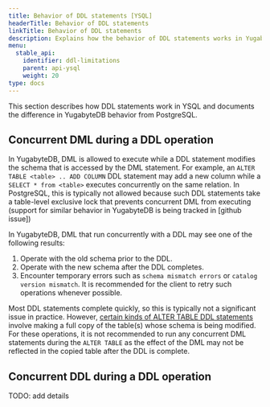 ```yaml
---
title: Behavior of DDL statements [YSQL]
headerTitle: Behavior of DDL statements
linkTitle: Behavior of DDL statements
description: Explains how the behavior of DDL statements works in YugabyteDB YSQL and documents differences from Postgres behavior. [YSQL].
menu:
  stable_api:
    identifier: ddl-limitations
    parent: api-ysql
    weight: 20
type: docs
---
```



This section describes how DDL statements work in YSQL and documents the difference in YugabyteDB behavior from PostgreSQL.

## Concurrent DML during a DDL operation

In YugabyteDB, DML is allowed to execute while a DDL statement modifies the schema that is accessed by the DML statement. For example, an `ALTER TABLE <table> .. ADD COLUMN` DDL statement may add a new column while a `SELECT * from <table>` executes concurrently on the same relation. In PostgreSQL, this is typically not allowed because such DDL statements take a table-level exclusive lock that prevents concurrent DML from executing (support for similar behavior in YugabyteDB is being tracked in [github issue])

In YugabyteDB, DML that run concurrently with a DDL may see one of the following results:
1. Operate with the old schema prior to the DDL.
2. Operate with the new schema after the DDL completes.
3. Encounter temporary errors such as `schema mismatch errors` or `catalog version mismatch`. It is recommended for the client to retry such operations whenever possible.

Most DDL statements complete quickly, so this is typically not a significant issue in practice. However, [certain kinds of ALTER TABLE DDL statements](../the-sql-language/statements/ddl_alter_table.md#alter-type-with-table-rewrite) involve making a full copy of the table(s) whose schema is being modified. For these operations, it is not recommended to run any concurrent DML statements during the `ALTER TABLE` as the effect of the DML may not be reflected in the copied table after the DDL is complete.

## Concurrent DDL during a DDL operation

TODO: add details
